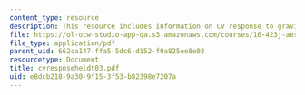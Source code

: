 ```yaml
---
content_type: resource
description: This resource includes information on CV response to gravitational stress.
file: https://ol-ocw-studio-app-qa.s3.amazonaws.com/courses/16-423j-aerospace-biomedical-and-life-support-engineering-spring-2006/e8dcb2189a309f153f53b82398e7207a_cvrespnseheldt03.pdf
file_type: application/pdf
parent_uid: 662ca147-ffa5-5dc6-d152-f9a825ee8e03
resourcetype: Document
title: cvrespnseheldt03.pdf
uid: e8dcb218-9a30-9f15-3f53-b82398e7207a
---
```

